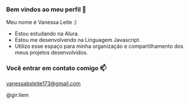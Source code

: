 ### Bem vindos ao meu perfil 🌸

Meu nome é Vanessa Leite :)

- Estou estudando na Alura.
- Estou me desenvolvendo na Linguagem Javascript.
- Utilizo esse espaço para minha organização e compartilhamento dos meus projetos desenvolvidos.

### Você entrar em contato comigo 📫

vanessabsleite173@gmail.com 

@gir.liem

![]()

